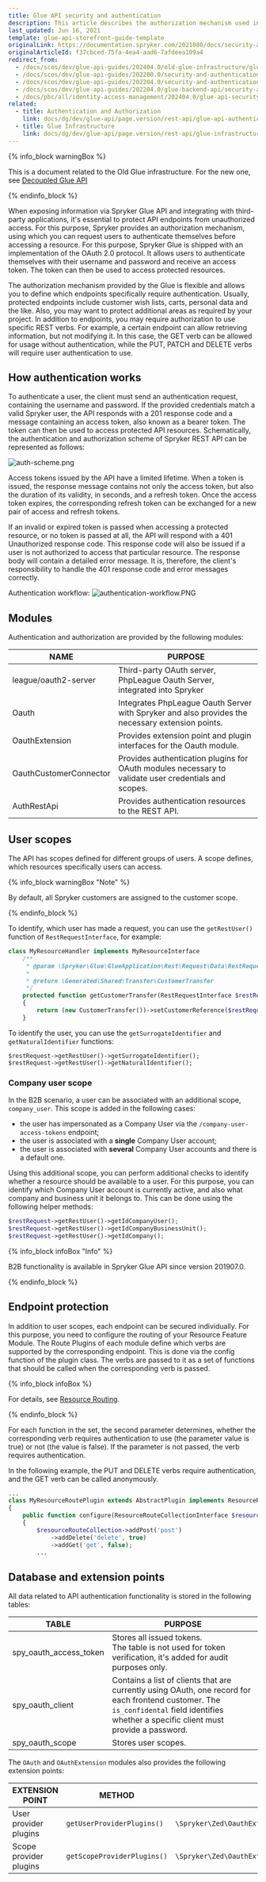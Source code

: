 ```yaml
---
title: Glue API security and authentication
description: This article describes the authorization mechanism used in Spryker, the modules that provide it, as well as user scopes, database tables, and extension points.
last_updated: Jun 16, 2021
template: glue-api-storefront-guide-template
originalLink: https://documentation.spryker.com/2021080/docs/security-and-authentication
originalArticleId: f37cbced-75fa-4ea4-aad6-7afdeea109a4
redirect_from:
  - /docs/scos/dev/glue-api-guides/202404.0/old-glue-infrastructure/glue-api-security-and-authentication.html
  - /docs/scos/dev/glue-api-guides/202200.0/security-and-authentication.html
  - /docs/scos/dev/glue-api-guides/202204.0/security-and-authentication.html
  - /docs/scos/dev/glue-api-guides/202204.0/glue-backend-api/security-and-authentication.html
  - /docs/pbc/all/identity-access-management/202404.0/glue-api-security-and-authentication.html
related:
  - title: Authentication and Authorization
    link: docs/dg/dev/glue-api/page.version/rest-api/glue-api-authentication-and-authorization.html
  - title: Glue Infrastructure
    link: docs/dg/dev/glue-api/page.version/rest-api/glue-infrastructure.html
---
```


<!-- 2020307.0 is the last version to support this doc. Don't move it to the next versions -->

{% info_block warningBox %}

This is a document related to the Old Glue infrastructure. For the new one, see [Decoupled Glue API](/docs/dg/dev/glue-api/{{page.version}}/decoupled-glue-api.html)

{% endinfo_block %}

When exposing information via Spryker Glue API and integrating with third-party applications, it's essential to protect API endpoints from unauthorized access. For this purpose, Spryker provides an authorization mechanism, using which you can request users to authenticate themselves before accessing a resource. For this purpose, Spryker Glue is shipped with an implementation of the OAuth 2.0 protocol. It allows users to authenticate themselves with their username and password and receive an access token. The token can then be used to access protected resources.

The authorization mechanism provided by the Glue is flexible and allows you to define which endpoints specifically require authentication. Usually, protected endpoints include customer wish lists, carts, personal data and the like. Also, you may want to protect additional areas as required by your project. In addition to endpoints, you may require authorization to use specific REST verbs. For example, a certain endpoint can allow retrieving information, but not modifying it. In this case, the GET verb can be allowed for usage without authentication, while the PUT, PATCH and DELETE verbs will require user authentication to use.

## How authentication works

To authenticate a user, the client must send an authentication request, containing the username and password. If the provided credentials match a valid Spryker user, the API responds with a 201 response code and a message containing an access token, also known as a bearer token. The token can then be used to access protected API resources. Schematically, the authentication and authorization scheme of Spryker REST API can be represented as follows:

![auth-scheme.png](https://spryker.s3.eu-central-1.amazonaws.com/docs/Glue+API/Glue+API+Developer+Guides/Security+and+Authentication/auth-scheme.png)

Access tokens issued by the API have a limited lifetime. When a token is issued, the response message contains not only the access token, but also the duration of its validity, in seconds, and a refresh token. Once the access token expires, the corresponding refresh token can be exchanged for a new pair of access and refresh tokens.

If an invalid or expired token is passed when accessing a protected resource, or no token is passed at all, the API will respond with a 401 Unauthorized response code. This response code will also be issued if a user is not authorized to access that particular resource. The response body will contain a detailed error message. It is, therefore, the client's responsibility to handle the 401 response code and error messages correctly.

Authentication workflow:
![authentication-workflow.PNG](https://spryker.s3.eu-central-1.amazonaws.com/docs/Glue+API/Glue+API+Developer+Guides/Security+and+Authentication/authentication-workflow.png)

## Modules

Authentication and authorization are provided by the following modules:

| NAME | PURPOSE |
| --- | --- |
| league/oauth2-server | Third-party OAuth server, PhpLeague Oauth Server, integrated into Spryker |
| Oauth <!-- link to https://documentation.spryker.com/module_guide/spryker/oauth.htm -->| Integrates PhpLeague Oauth Server with Spryker and also provides the necessary extension points. |
| OauthExtension <!-- link module_guide/spryker/oauth-extension --> | Provides extension point and plugin interfaces for the Oauth module. |
| OauthCustomerConnector <!-- link module_guide/spryker/oauth-customer-connector--> | Provides authentication plugins for OAuth modules necessary to validate user credentials and scopes. |
| AuthRestApi <!-- link module_guide/spryker/auth-rest-api--> | Provides authentication resources to the REST API. |

## User scopes

The API has scopes defined for different groups of users. A scope defines, which resources specifically users can access.

{% info_block warningBox "Note" %}

By default, all Spryker customers are assigned to the customer scope.

{% endinfo_block %}

To identify, which user has made a request, you can use the `getRestUser()` function of `RestRequestInterface`, for example:

```php
class MyResourceHandler implements MyResourceInterface
    /**
     * @param \Spryker\Glue\GlueApplication\Rest\Request\Data\RestRequestInterface $restRequest
     *
     * @return \Generated\Shared\Transfer\CustomerTransfer
     */
    protected function getCustomerTransfer(RestRequestInterface $restRequest): CustomerTransfer
    {
        return (new CustomerTransfer())->setCustomerReference($restRequest->getRestUser()->getNaturalIdentifier());
    }
```

To identify the user, you can use the `getSurrogateIdentifier` and `getNaturalIdentifier` functions:

```
$restRequest->getRestUser()->getSurrogateIdentifier();
$restRequest->getRestUser()->getNaturalIdentifier();
```

### Company user scope

In the B2B scenario, a user can be associated with an additional scope, `company_user`. This scope is added in the following cases:

* the user has impersonated as a Company User via the `/company-user-access-tokens` endpoint;
* the user is associated with a **single** Company User account;
* the user is associated with **several** Company User accounts and there is a default one.

Using this additional scope, you can perform additional checks to identify whether a resource should be available to a user. For this purpose, you can identify which Company User account is currently active, and also what company and business unit it belongs to. This can be done using the following helper methods:

```php
$restRequest->getRestUser()->getIdCompanyUser();
$restRequest->getRestUser()->getIdCompanyBusinessUnit();
$restRequest->getRestUser()->getIdCompany();
```

{% info_block infoBox "Info" %}

B2B functionality is available in Spryker Glue API since version 201907.0.

{% endinfo_block %}

## Endpoint protection

In addition to user scopes, each endpoint can be secured individually. For this purpose, you need to configure the routing of your Resource Feature Module. The Route Plugins of each module define which verbs are supported by the corresponding endpoint. This is done via the config function of the plugin class. The verbs are passed to it as a set of functions that should be called when the corresponding verb is passed.

{% info_block infoBox %}

For details, see [Resource Routing](/docs/dg/dev/glue-api/{{page.version}}/rest-api/glue-infrastructure.html#resource-routing).

{% endinfo_block %}

For each function in the set, the second parameter determines, whether the corresponding verb requires authentication to use (the parameter value is true) or not (the value is false). If the parameter is not passed, the verb requires authentication.

In the following example, the PUT and DELETE verbs require authentication, and the GET verb can be called anonymously.

```php
...
class MyResourceRoutePlugin extends AbstractPlugin implements ResourceRoutePluginInterface
{
    public function configure(ResourceRouteCollectionInterface $resourceRouteCollection): ResourceRouteCollectionInterface
    {
        $resourceRouteCollection->addPost('post')
            ->addDelete('delete', true)
            ->addGet('get', false);
        ...
```

## Database and extension points

All data related to API authentication functionality is stored in the following tables:

|TABLE| PURPOSE|
| --- | --- |
| spy_oauth_access_token| Stores all issued tokens.<br>The table is not used for token verification, it's added for audit purposes only.  |
|  spy_oauth_client|Contains a list of clients that are currently using OAuth, one record for each frontend customer. The `is_confidental` field identifies whether a specific client must provide a password.  |
| spy_oauth_scope |  Stores user scopes.|

The `OAuth` and `OAuthExtension` modules also provides the following extension points:

|EXTENSION POINT | METHOD | INTERFACE |
| --- | --- | --- |
|User provider plugins|`getUserProviderPlugins()`|`\Spryker\Zed\OauthExtension\Dependency\Plugin\OauthUserProviderPluginInterface`|
|Scope provider plugins|`getScopeProviderPlugins()`|`\Spryker\Zed\OauthExtension\Dependency\Plugin\OauthScopeProviderPluginInterface`|
